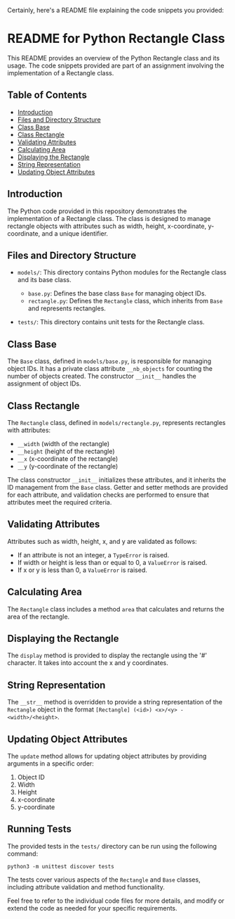 Certainly, here's a README file explaining the code snippets you provided:

# README for Python Rectangle Class

This README provides an overview of the Python Rectangle class and its usage. The code snippets provided are part of an assignment involving the implementation of a Rectangle class.

## Table of Contents

- [Introduction](#introduction)
- [Files and Directory Structure](#files-and-directory-structure)
- [Class Base](#class-base)
- [Class Rectangle](#class-rectangle)
- [Validating Attributes](#validating-attributes)
- [Calculating Area](#calculating-area)
- [Displaying the Rectangle](#displaying-the-rectangle)
- [String Representation](#string-representation)
- [Updating Object Attributes](#updating-object-attributes)

## Introduction

The Python code provided in this repository demonstrates the implementation of a Rectangle class. The class is designed to manage rectangle objects with attributes such as width, height, x-coordinate, y-coordinate, and a unique identifier.

## Files and Directory Structure

- `models/`: This directory contains Python modules for the Rectangle class and its base class.
  - `base.py`: Defines the base class `Base` for managing object IDs.
  - `rectangle.py`: Defines the `Rectangle` class, which inherits from `Base` and represents rectangles.

- `tests/`: This directory contains unit tests for the Rectangle class.

## Class Base

The `Base` class, defined in `models/base.py`, is responsible for managing object IDs. It has a private class attribute `__nb_objects` for counting the number of objects created. The constructor `__init__` handles the assignment of object IDs.

## Class Rectangle

The `Rectangle` class, defined in `models/rectangle.py`, represents rectangles with attributes:
- `__width` (width of the rectangle)
- `__height` (height of the rectangle)
- `__x` (x-coordinate of the rectangle)
- `__y` (y-coordinate of the rectangle)

The class constructor `__init__` initializes these attributes, and it inherits the ID management from the `Base` class. Getter and setter methods are provided for each attribute, and validation checks are performed to ensure that attributes meet the required criteria.

## Validating Attributes

Attributes such as width, height, x, and y are validated as follows:
- If an attribute is not an integer, a `TypeError` is raised.
- If width or height is less than or equal to 0, a `ValueError` is raised.
- If x or y is less than 0, a `ValueError` is raised.

## Calculating Area

The `Rectangle` class includes a method `area` that calculates and returns the area of the rectangle.

## Displaying the Rectangle

The `display` method is provided to display the rectangle using the '#' character. It takes into account the x and y coordinates.

## String Representation

The `__str__` method is overridden to provide a string representation of the `Rectangle` object in the format `[Rectangle] (<id>) <x>/<y> - <width>/<height>`.

## Updating Object Attributes

The `update` method allows for updating object attributes by providing arguments in a specific order:
1. Object ID
2. Width
3. Height
4. x-coordinate
5. y-coordinate

## Running Tests

The provided tests in the `tests/` directory can be run using the following command:

```
python3 -m unittest discover tests
```

The tests cover various aspects of the `Rectangle` and `Base` classes, including attribute validation and method functionality.

Feel free to refer to the individual code files for more details, and modify or extend the code as needed for your specific requirements.
